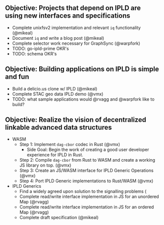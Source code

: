 ## Objective: Projects that depend on IPLD are using new interfaces and specifications

* Complete unixfsv2 implementation and relevant `iq` functionality (@mikeal)
* Document `iq` and write a blog post (@mikeal)
* Complete selector work necessary for GraphSync (@warpfork)
* TODO: go-ipld-prime OKR's
* TODO: schema OKR's

## Objective: Building applications on IPLD is simple and fun

* Build a delicio.us clone w/ IPLD (@mikeal)
* Complete STAC geo data IPLD demo (@vmx)
* TODO: what sample applications would @rvagg and @warpfork like to build?
 
## Objective: Realize the vision of decentralized linkable advanced data structures

* WASM
  * Step 1: Implement `dag-cbor` codec in Rust (@vmx)
    * Side Goal: Begin the work of creating a good user developer experience for IPLD in Rust.
  * Step 2: Compile `dag-cbor` from Rust to WASM and create a working JS library on top. (@vmx)
  * Step 3: Create an JS/WASM interface for IPLD Generic Operations (@vmx)
  * Step 4: Port IPLD Generic implementations to Rust/WASM (@vmx)
* IPLD Generics
  * Find a widely agreed upon solution to the signalling problems (
  * Complete read/write interface implementation in JS for an unordered Map (@rvagg)
  * Complete read/write interface implementation in JS for an ordered Map (@rvagg)
  * Complete draft specification (@mikeal)
